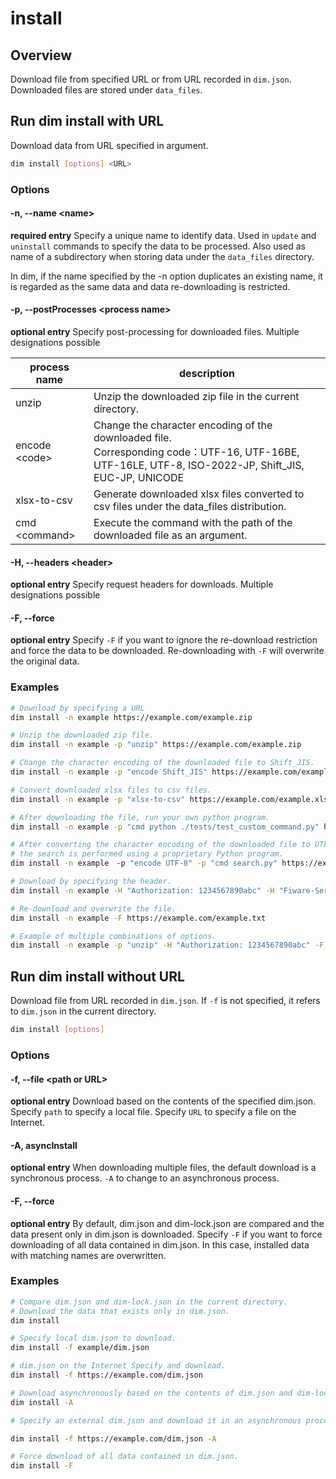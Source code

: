 # install

## Overview

Download file from specified URL or from URL recorded in `dim.json`.
Downloaded files are stored under `data_files`.

## Run dim install with URL

Download data from URL specified in argument.

```bash
dim install [options] <URL>
```

### Options

#### -n, --name \<name>

**required entry**
Specify a unique name to identify data.
Used in `update` and `uninstall` commands to specify the data to be processed.
Also used as name of a subdirectory when storing data under the `data_files` directory.

In dim, if the name specified by the -n option duplicates an existing name,
it is regarded as the same data and data re-downloading is restricted.

#### -p, --postProcesses \<process name>

**optional entry**
Specify post-processing for downloaded files.
Multiple designations possible

| process name   | description                                                                                                                                             |
| -------------- | ------------------------------------------------------------------------------------------------------------------------------------------------------- |
| unzip          | Unzip the downloaded zip file in the current directory.                                                                                                 |
| encode \<code> | Change the character encoding of the downloaded file.<br>Corresponding code：UTF-16, UTF-16BE, UTF-16LE, UTF-8, ISO-2022-JP, Shift_JIS, EUC-JP, UNICODE |
| xlsx-to-csv    | Generate downloaded xlsx files converted to csv files under the data_files distribution.                                                                |
| cmd \<command> | Execute the command with the path of the downloaded file as an argument.                                                                                |

#### -H, --headers \<header>

**optional entry**
Specify request headers for downloads.
Multiple designations possible

#### -F, --force

**optional entry**
Specify `-F` if you want to ignore the re-download restriction and force the data to be downloaded.
Re-downloading with `-F` will overwrite the original data.

### Examples

```bash
# Download by specifying a URL
dim install -n example https://example.com/example.zip

# Unzip the downloaded zip file.
dim install -n example -p "unzip" https://example.com/example.zip

# Change the character encoding of the downloaded file to Shift_JIS.
dim install -n example -p "encode Shift_JIS" https://example.com/example.txt

# Convert downloaded xlsx files to csv files.
dim install -n example -p "xlsx-to-csv" https://example.com/example.xlsx

# After downloading the file, run your own python program.
dim install -n example -p "cmd python ./tests/test_custom_command.py" https://example.com/example.xlsx

# After converting the character encoding of the downloaded file to UTF-8, 
# the search is performed using a proprietary Python program.
dim install -n example　-p "encode UTF-8" -p "cmd search.py" https://example.com/example.txt

# Download by specifying the header.
dim install -n example -H "Authorization: 1234567890abc" -H "Fiware-Service: example"  https://example.com/example.txt

# Re-download and overwrite the file.
dim install -n example -F https://example.com/example.txt

# Example of multiple combinations of options.
dim install -n example -p "unzip" -H "Authorization: 1234567890abc" -F https://example.com/example.zip
```

## Run dim install without URL

Download file from URL recorded in `dim.json`.
If `-f` is not specified, it refers to `dim.json` in the current directory.

```bash
dim install [options]
```

### Options

#### -f, --file \<path or URL>

**optional entry**
Download based on the contents of the specified dim.json.
Specify `path` to specify a local file.
Specify `URL` to specify a file on the Internet.

#### -A, asyncInstall

**optional entry**
When downloading multiple files, the default download is a synchronous process.
`-A` to change to an asynchronous process.

#### -F, --force

**optional entry**
By default, dim.json and dim-lock.json are compared and the data present only in dim.json is downloaded.
Specify `-F` if you want to force downloading of all data contained in dim.json.
In this case, installed data with matching names are overwritten.

### Examples

```bash
# Compare dim.json and dim-lock.json in the current directory.
# Download the data that exists only in dim.json.
dim install

# Specify local dim.json to download.
dim install -f example/dim.json

# dim.json on the Internet Specify and download.
dim install -f https://example.com/dim.json

# Download asynchronously based on the contents of dim.json and dim-lock.json.
dim install -A

# Specify an external dim.json and download it in an asynchronous process.

dim install -f https://example.com/dim.json -A

# Force download of all data contained in dim.json.
dim install -F
```
